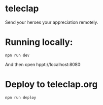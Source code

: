 # teleclap
Send your heroes your appreciation remotely.


# Running locally:
```
npm run dev
```
And then open hppt://localhost:8080

# Deploy to teleclap.org
```
npm run deploy
```

